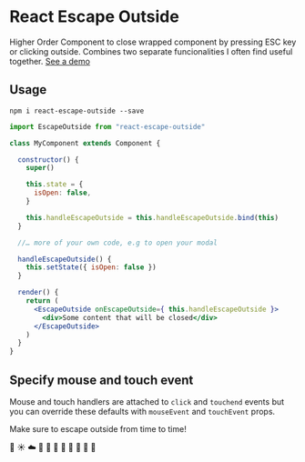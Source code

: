 # React Escape Outside

Higher Order Component to close wrapped component by pressing ESC key or
clicking outside. Combines two separate funcionalities I often find
useful together. [See a demo](https://amytych.github.io/react-escape-outside/index.html)

## Usage
`npm i react-escape-outside --save`

```jsx
import EscapeOutside from "react-escape-outside"

class MyComponent extends Component {

  constructor() {
    super()

    this.state = {
      isOpen: false,
    }

    this.handleEscapeOutside = this.handleEscapeOutside.bind(this)
  }

  //… more of your own code, e.g to open your modal

  handleEscapeOutside() {
    this.setState({ isOpen: false })
  }

  render() {
    return (
      <EscapeOutside onEscapeOutside={ this.handleEscapeOutside }>
        <div>Some content that will be closed</div>
      </EscapeOutside>
    )
  }
}
```

## Specify mouse and touch event

Mouse and touch handlers are attached to `click` and `touchend` events but you can override these defaults with `mouseEvent` and `touchEvent` props.

Make sure to escape outside from time to time!

:ocean: :sunny: :cloud: :palm_tree: :evergreen_tree: :mushroom: :herb:
:honeybee: :bear: :frog: :crocodile:
